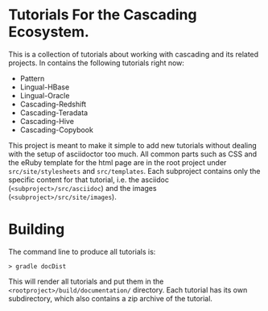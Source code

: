# Tutorials For the Cascading Ecosystem.

This is a collection of tutorials about working with cascading and its related
projects. In contains the following tutorials right now:

* Pattern
* Lingual-HBase
* Lingual-Oracle
* Cascading-Redshift
* Cascading-Teradata
* Cascading-Hive
* Cascading-Copybook

This project is meant to make it simple to add new tutorials without dealing
with the setup of asciidoctor too much. All common parts such as CSS and the
eRuby template for the html page are in the root project under
`src/site/stylesheets` and `src/templates`. Each subproject contains only
the specific content for that tutorial, i.e. the asciidoc
(`<subproject>/src/asciidoc`) and the images (`<subproject>/src/site/images`).

# Building

The command line to produce all tutorials is:

    > gradle docDist

This will render all tutorials and put them in the
`<rootproject>/build/documentation/` directory. Each tutorial has its own
subdirectory, which also contains a zip archive of the tutorial.
